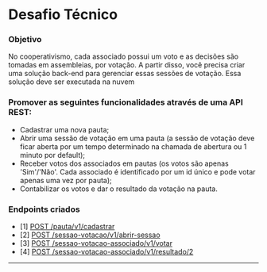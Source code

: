 # Desafio Técnico


### Objetivo
No cooperativismo, cada associado possui um voto e as decisões são tomadas em assembleias, por votação.
A partir disso, você precisa criar uma solução back-end para gerenciar essas sessões de votação.
Essa solução deve ser executada na nuvem

### Promover as seguintes funcionalidades através de uma API REST:
- Cadastrar uma nova pauta;
- Abrir uma sessão de votação em uma pauta (a sessão de votação deve ficar aberta por um tempo
determinado na chamada de abertura ou 1 minuto por default);
- Receber votos dos associados em pautas (os votos são apenas 'Sim'/'Não'. Cada associado é
identificado por um id único e pode votar apenas uma vez por pauta);
- Contabilizar os votos e dar o resultado da votação na pauta.

### Endpoints criados

- [1] [POST /pauta/v1/cadastrar](http://localhost:8081/pauta/v1/cadastrar)
- [2] [POST /sessao-votacao/v1/abrir-sessao](http://localhost:8081/sessao-votacao/v1/abrir-sessao)
- [3] [POST /sessao-votacao-associado/v1/votar](http://localhost:8081/v1/sessao-votacao-associado/votar)
- [4] [POST /sessao-votacao-associado/v1/resultado/2](http://localhost:8081/sessao-votacao-associado/v1/resultado/2)

***